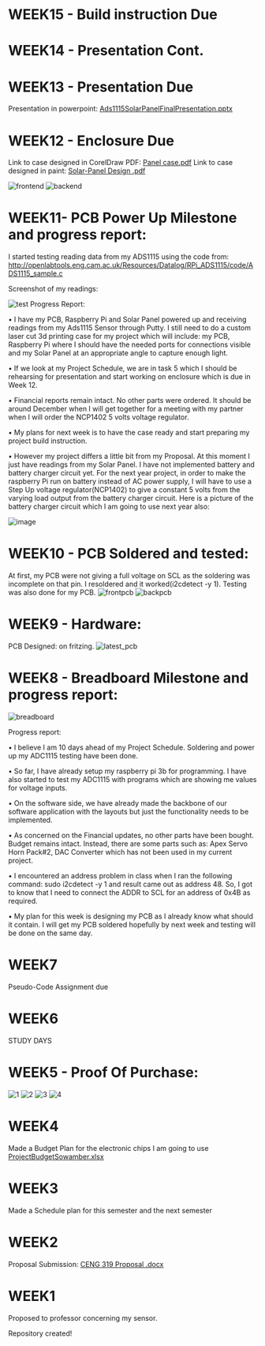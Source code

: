 # WEEK15 - Build instruction Due

# WEEK14 - Presentation Cont.

# WEEK13 - Presentation Due
Presentation in powerpoint: [Ads1115SolarPanelFinalPresentation.pptx](https://github.com/Kritish007/portablesolarsystem/files/2621762/Ads1115SolarPanelFinalPresentation.pptx)

# WEEK12 - Enclosure Due
Link to case designed in CorelDraw PDF: [Panel case.pdf](https://github.com/Kritish007/portablesolarsystem/files/2601861/Panel.case.pdf)
Link to case designed in paint: [Solar-Panel Design .pdf](https://github.com/Kritish007/portablesolarsystem/files/2601737/Solar-Panel.Design.pdf)


![frontend](https://user-images.githubusercontent.com/42982622/48801619-d8418b80-ecda-11e8-99e1-b1883ea4e5f4.jpg)
![backend](https://user-images.githubusercontent.com/42982622/48801703-0cb54780-ecdb-11e8-939e-ab037ac2cf3d.jpg)

# WEEK11- PCB Power Up Milestone and progress report:

I started testing reading data from my ADS1115 using the code from: http://openlabtools.eng.cam.ac.uk/Resources/Datalog/RPi_ADS1115/code/ADS1115_sample.c

Screenshot of my readings:

![test](https://user-images.githubusercontent.com/42982622/48443290-9f476b00-e75e-11e8-828c-c67c150a8aa5.PNG)
Progress Report:

•	I have my PCB, Raspberry Pi and Solar Panel powered up and receiving readings from my Ads1115 Sensor through Putty. I still need to do a custom laser cut 3d printing case for my project which will include: my PCB, Raspberry Pi where I should have the needed ports for connections visible and my Solar Panel at an appropriate angle to capture enough light.

•	If we look at my Project Schedule, we are in task 5 which I should be rehearsing for presentation and start working on enclosure which is due in Week 12.

•	Financial reports remain intact. No other parts were ordered. It should be around December when I will get together for a meeting with my partner when I will order the NCP1402 5 volts voltage regulator.

•	My plans for next week is to have the case ready and start preparing my project build instruction.

•	However my project differs a little bit from my Proposal. At this moment I just have readings from my Solar Panel. I have not implemented battery and battery charger circuit yet. For the next year project, in order to make the raspberry Pi run on battery instead of AC power supply, I will have to use a Step Up voltage regulator(NCP1402) to give a constant 5 volts from the varying load output from the battery charger circuit. Here is a picture of the battery charger circuit which I am going to use next year also:

![image](https://user-images.githubusercontent.com/42982622/48447745-cd32ac80-e76a-11e8-9222-e90a306d9815.png)


# WEEK10 - PCB Soldered and tested:
At first, my PCB were not giving a full voltage on SCL as the soldering was incomplete on that pin. I resoldered and it worked(i2cdetect -y 1). Testing was also done for my PCB.
![frontpcb](https://user-images.githubusercontent.com/42982622/48170699-9110cf00-e2c6-11e8-8987-0410192c8bbf.jpg)
![backpcb](https://user-images.githubusercontent.com/42982622/48170707-9a9a3700-e2c6-11e8-9e65-0f8f4f284443.jpg)

# WEEK9 - Hardware:
PCB Designed: on fritzing.
![latest_pcb](https://user-images.githubusercontent.com/42982622/48170594-3d05ea80-e2c6-11e8-8011-1853b33bb692.png)

# WEEK8 - Breadboard Milestone and progress report:
![breadboard](https://user-images.githubusercontent.com/42982622/48170806-18f6d900-e2c7-11e8-90bd-214967c04462.jpg)

Progress report:

•	I believe I am 10 days ahead of my Project Schedule. Soldering and power up my ADC1115 testing have been done. 

•	So far, I have already setup my raspberry pi 3b for programming. I have also started to test my ADC1115 with programs which are showing me values for voltage inputs.

•	On the software side, we have already made the backbone of our software application with the layouts but just the functionality needs to be implemented.

•	As concerned on the Financial updates, no other parts have been bought. Budget remains intact. Instead, there are some parts such as: Apex Servo Horn Pack#2, DAC Converter which has not been used in my current project.

•	I encountered an address problem in class when I ran the following command: sudo i2cdetect -y 1 and result came out as address 48. So, I got to know that I need to connect the ADDR to SCL for an address of 0x4B as required.

•	My plan for this week is designing my PCB as I already know what should it contain. I will get my PCB soldered hopefully by next week and testing will be done on the same day.



# WEEK7
Pseudo-Code Assignment due

# WEEK6
STUDY DAYS
# WEEK5 - Proof Of Purchase:
![1](https://user-images.githubusercontent.com/42982622/46377610-0a355a80-c667-11e8-8eae-219a86079d8f.jpg)
![2](https://user-images.githubusercontent.com/42982622/46377611-0a355a80-c667-11e8-9caf-cc08f2a2db3f.jpg)
![3](https://user-images.githubusercontent.com/42982622/46377612-0a355a80-c667-11e8-9c26-09587ed1588b.jpg)
![4](https://user-images.githubusercontent.com/42982622/46377613-0a355a80-c667-11e8-8817-46457f73cb27.jpg)

# WEEK4
Made a Budget Plan for the electronic chips I am going to use
[ProjectBudgetSowamber.xlsx](https://github.com/Kritish007/portablesolarsystem/files/2559887/ProjectBudgetSowamber.xlsx)

# WEEK3
Made a Schedule plan for this semester and the next semester

# WEEK2
Proposal Submission: [CENG 319 Proposal .docx](https://github.com/Kritish007/portablesolarsystem/files/2559888/CENG.319.Proposal.docx)

# WEEK1
Proposed to professor concerning my sensor.

Repository created!
